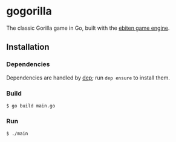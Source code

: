 # gogorilla
The classic Gorilla game in Go, built with the [ebiten game engine](https://ebiten.org/).

## Installation

### Dependencies

Dependencies are handled by [dep](https://golang.github.io/dep/); run `dep ensure` to install them. 

### Build

```$ go build main.go```

### Run

```$ ./main```
